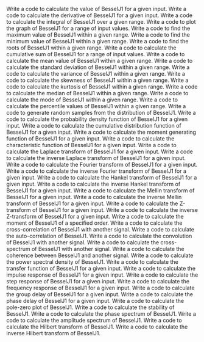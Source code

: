 Write a code to calculate the value of BesselJ1 for a given input.
Write a code to calculate the derivative of BesselJ1 for a given input.
Write a code to calculate the integral of BesselJ1 over a given range.
Write a code to plot the graph of BesselJ1 for a range of input values.
Write a code to find the maximum value of BesselJ1 within a given range.
Write a code to find the minimum value of BesselJ1 within a given range.
Write a code to find the roots of BesselJ1 within a given range.
Write a code to calculate the cumulative sum of BesselJ1 for a range of input values.
Write a code to calculate the mean value of BesselJ1 within a given range.
Write a code to calculate the standard deviation of BesselJ1 within a given range.
Write a code to calculate the variance of BesselJ1 within a given range.
Write a code to calculate the skewness of BesselJ1 within a given range.
Write a code to calculate the kurtosis of BesselJ1 within a given range.
Write a code to calculate the median of BesselJ1 within a given range.
Write a code to calculate the mode of BesselJ1 within a given range.
Write a code to calculate the percentile values of BesselJ1 within a given range.
Write a code to generate random samples from the distribution of BesselJ1.
Write a code to calculate the probability density function of BesselJ1 for a given input.
Write a code to calculate the cumulative distribution function of BesselJ1 for a given input.
Write a code to calculate the moment generating function of BesselJ1 for a given input.
Write a code to calculate the characteristic function of BesselJ1 for a given input.
Write a code to calculate the Laplace transform of BesselJ1 for a given input.
Write a code to calculate the inverse Laplace transform of BesselJ1 for a given input.
Write a code to calculate the Fourier transform of BesselJ1 for a given input.
Write a code to calculate the inverse Fourier transform of BesselJ1 for a given input.
Write a code to calculate the Hankel transform of BesselJ1 for a given input.
Write a code to calculate the inverse Hankel transform of BesselJ1 for a given input.
Write a code to calculate the Mellin transform of BesselJ1 for a given input.
Write a code to calculate the inverse Mellin transform of BesselJ1 for a given input.
Write a code to calculate the Z-transform of BesselJ1 for a given input.
Write a code to calculate the inverse Z-transform of BesselJ1 for a given input.
Write a code to calculate the moment of BesselJ1 of a specified order.
Write a code to calculate the cross-correlation of BesselJ1 with another signal.
Write a code to calculate the auto-correlation of BesselJ1.
Write a code to calculate the convolution of BesselJ1 with another signal.
Write a code to calculate the cross-spectrum of BesselJ1 with another signal.
Write a code to calculate the coherence between BesselJ1 and another signal.
Write a code to calculate the power spectral density of BesselJ1.
Write a code to calculate the transfer function of BesselJ1 for a given input.
Write a code to calculate the impulse response of BesselJ1 for a given input.
Write a code to calculate the step response of BesselJ1 for a given input.
Write a code to calculate the frequency response of BesselJ1 for a given input.
Write a code to calculate the group delay of BesselJ1 for a given input.
Write a code to calculate the phase delay of BesselJ1 for a given input.
Write a code to calculate the pole-zero plot of BesselJ1.
Write a code to calculate the stability of BesselJ1.
Write a code to calculate the phase spectrum of BesselJ1.
Write a code to calculate the amplitude spectrum of BesselJ1.
Write a code to calculate the Hilbert transform of BesselJ1.
Write a code to calculate the inverse Hilbert transform of BesselJ1.